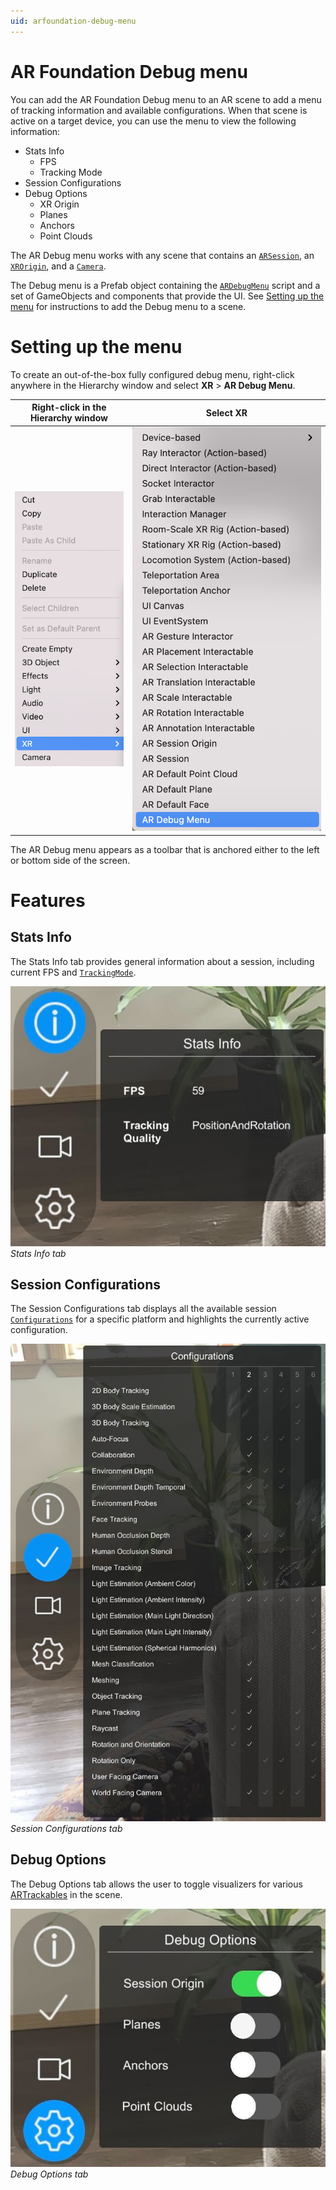```yaml
---
uid: arfoundation-debug-menu
---
```


# AR Foundation Debug menu

You can add the AR Foundation Debug menu to an AR scene to add a menu of tracking information and available configurations. When that scene is active on a target device, you can use the menu to view the following information:

- Stats Info
    - FPS
    - Tracking Mode
- Session Configurations
- Debug Options
    - XR Origin
    - Planes
    - Anchors
    - Point Clouds

The AR Debug menu works with any scene that contains an [`ARSession`](xref:UnityEngine.XR.ARFoundation.ARSession), an [`XROrigin`](xref:Unity.XR.CoreUtils.XROrigin), and a [`Camera`](https://docs.unity3d.com/Manual/class-Camera.html).

The Debug menu is a Prefab object containing the [`ARDebugMenu`](xref:UnityEngine.XR.ARFoundation.ARDebugMenu) script and a set of GameObjects and components that provide the UI. See [Setting up the menu](#setting-up-the-menu) for instructions to add the Debug menu to a scene.

# Setting up the menu

To create an out-of-the-box fully configured debug menu, right-click anywhere in the Hierarchy window and select **XR** &gt; **AR Debug Menu**.

Right-click in the Hierarchy window       |  Select XR
:-------------------------:|:-------------------------:
![Right-click in the Hierarchy window to display a menu of GameObject creation options](images/ar-debug-menu-xr.png)  |  ![Select XR &gt; AR Debug Menu](images/ar-debug-menu-scene-inspector.png)

The AR Debug menu appears as a toolbar that is anchored either to the left or bottom side of the screen.

# Features

## Stats Info
The Stats Info tab provides general information about a session, including current FPS and [`TrackingMode`](xref:UnityEngine.XR.ARFoundation.TrackingMode).

![Stats Info tab](images/ar-debug-menu-status-info.png)<br/>*Stats Info tab*

## Session Configurations
The Session Configurations tab displays all the available session [`Configurations`](xref:UnityEngine.XR.ARSubsystems.Configuration) for a specific platform and highlights the currently active configuration.

![Session Configurations tab](images/ar-debug-menu-configurations.png)<br/>*Session Configurations tab*

## Debug Options
The Debug Options tab allows the user to toggle visualizers for various [ARTrackables](xref:UnityEngine.XR.ARFoundation.ARTrackable) in the scene.

![Debug Options tab](images/ar-debug-menu-debug-options.png)<br/>*Debug Options tab*
